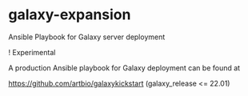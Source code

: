 # galaxy-expansion
Ansible Playbook for Galaxy server deployment

! Experimental

A production Ansible playbook for Galaxy deployment can be found at

https://github.com/artbio/galaxykickstart (galaxy_release <= 22.01)
